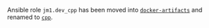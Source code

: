 Ansible role `jm1.dev_cpp` has been moved into [`docker-artifacts`](https://github.com/JM1/docker-artifacts)
and renamed to [`cpp`](https://github.com/JM1/docker-artifacts/tree/dist-amd64/.config/roles/cpp).

